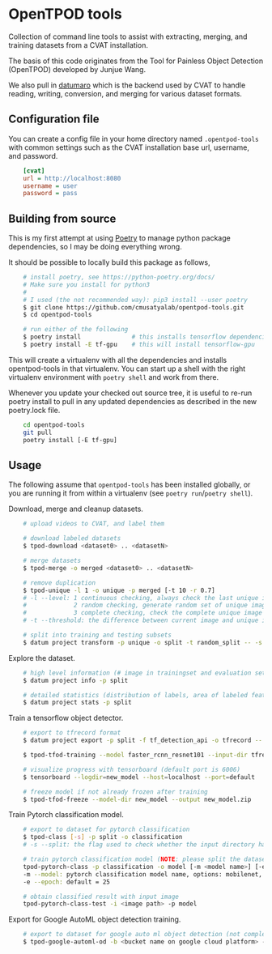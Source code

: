 # OpenTPOD tools

Collection of command line tools to assist with extracting, merging, and
training datasets from a CVAT installation.

The basis of this code originates from the Tool for Painless Object Detection
(OpenTPOD) developed by Junjue Wang.

We also pull in [datumaro](https://github.com/openvinotoolkit/datumaro) which
is the backend used by CVAT to handle reading, writing, conversion, and merging
for various dataset formats.


## Configuration file

You can create a config file in your home directory named `.opentpod-tools` with
common settings such as the CVAT installation base url, username, and password.

```cfg
    [cvat]
    url = http://localhost:8080
    username = user
    password = pass
```


## Building from source

This is my first attempt at using [Poetry](https://python-poetry.org) to manage
python package dependencies, so I may be doing everything wrong.

It should be possible to locally build this package as follows,

```sh
    # install poetry, see https://python-poetry.org/docs/
    # Make sure you install for python3
    #
    # I used (the not recommended way): pip3 install --user poetry
    $ git clone https://github.com/cmusatyalab/opentpod-tools.git
    $ cd opentpod-tools

    # run either of the following
    $ poetry install              # this installs tensorflow dependencies
    $ poetry install -E tf-gpu    # this will install tensorflow-gpu
```

This will create a virtualenv with all the dependencies and installs
opentpod-tools in that virtualenv.  You can start up a shell with the right
virtualenv environment with `poetry shell` and work from there.

Whenever you update your checked out source tree, it is useful to re-run
poetry install to pull in any updated dependencies as described in the new
poetry.lock file.

```sh
    cd opentpod-tools
    git pull
    poetry install [-E tf-gpu]
```


## Usage

The following assume that `opentpod-tools` has been installed globally, or you
are running it from within a virtualenv (see `poetry run`/`poetry shell`).

Download, merge and cleanup datasets.

```sh
    # upload videos to CVAT, and label them

    # download labeled datasets
    $ tpod-download <dataset0> .. <datasetN>

    # merge datasets
    $ tpod-merge -o merged <dataset0> .. <datasetN>

    # remove duplication
    $ tpod-unique -l 1 -o unique -p merged [-t 10 -r 0.7]
    # -l --level: 1 continuous checking, always check the last unique image
    #             2 random checking, generate random set of unique image list with [-r/--ratio]
    #             3 complete checking, check the complete unique image list
    # -t --threshold: the difference between current image and unique image(s), default = 10

    # split into training and testing subsets
    $ datum project transform -p unique -o split -t random_split -- -s train:0.9 -s eval:0.1
```

Explore the dataset.

```sh
    # high level information (# image in trainingset and evaluation set)
    $ datum project info -p split

    # detailed statistics (distribution of labels, area of labeled features, etc.)
    $ datum project stats -p split
```

Train a tensorflow object detector.

```sh
    # export to tfrecord format
    $ datum project export -p split -f tf_detection_api -o tfrecord -- --save-images

    $ tpod-tfod-training --model faster_rcnn_resnet101 --input-dir tfrecord --output-dir new_model [--freeze]

    # visualize progress with tensorboard (default port is 6006)
    $ tensorboard --logdir=new_model --host=localhost --port=default

    # freeze model if not already frozen after training
    $ tpod-tfod-freeze --model-dir new_model --output new_model.zip
```

Train Pytorch classification model.

```sh
    # export to dataset for pytorch classification
    $ tpod-class [-s] -p split -o classification
    # -s --split: the flag used to check whether the input directory has been splitted into training and testing subsets

    # train pytorch classification model (NOTE: please split the datasets to train and val first, and use tpod-class -s to obtain the required dataset)
    tpod-pytorch-class -p classification -o model [-m <model name>] [-e <echop number>]
    -m --model: pytorch classification model name, options: mobilenet, resnet50, resnet18 (not case sentative), default = mobilenet
    -e --epoch: default = 25

    # obtain classified result with input image
    tpod-pytorch-class-test -i <image path> -p model
```

Export for Google AutoML object detection training.

```sh
    # export to dataset for google auto ml object detection (not completely done yet)
    $ tpod-google-automl-od -b <bucket name on google cloud platform> -p unique
```
